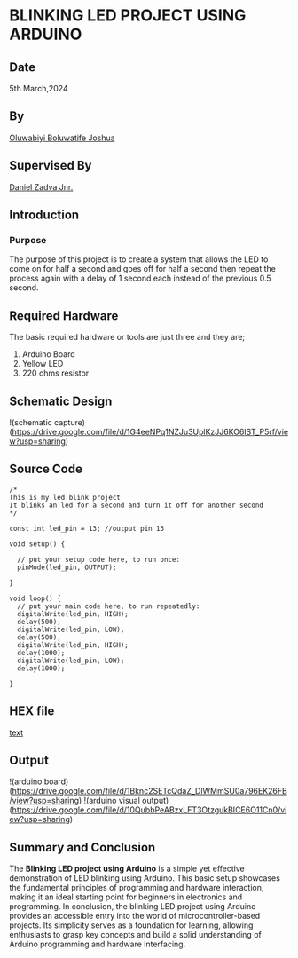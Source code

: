 # BLINKING LED PROJECT USING ARDUINO
## Date
5th March,2024
## By
[Oluwabiyi Boluwatife Joshua](https://github.com/BoluBiyi03)
## Supervised By
[Daniel Zadva Jnr.](https://github.com/zadvajr)
## Introduction
### Purpose
The purpose of this project is to create a system that allows the LED to come on for half a second and goes off for half a second then repeat the process again with a delay of 1 second each instead of the previous 0.5 second.
## Required Hardware
The basic required hardware or tools are just three and they are;
1) Arduino Board 
2) Yellow LED
3) 220 ohms resistor

## Schematic Design
!(schematic capture)(https://drive.google.com/file/d/1G4eeNPq1NZJu3UplKzJJ6KO6lST_P5rf/view?usp=sharing)
## Source Code
```
/*
This is my led blink project
It blinks an led for a second and turn it off for another second
*/

const int led_pin = 13; //output pin 13

void setup() {

  // put your setup code here, to run once:
  pinMode(led_pin, OUTPUT);

}

void loop() {
  // put your main code here, to run repeatedly:
  digitalWrite(led_pin, HIGH);
  delay(500);
  digitalWrite(led_pin, LOW);
  delay(500);
  digitalWrite(led_pin, HIGH);
  delay(1000);
  digitalWrite(led_pin, LOW);
  delay(1000);

}
```
## HEX file
[text](../blink_led/blink_led_sketch/blink_led_sketch.ino.hex)

## Output
!(arduino board)(https://drive.google.com/file/d/1Bknc2SETcQdaZ_DlWMmSU0a796EK26FB/view?usp=sharing)
!(arduino visual output)(https://drive.google.com/file/d/10QubbPeABzxLFT3OtzgukBICE6O11Cn0/view?usp=sharing)

## Summary and Conclusion
The **Blinking LED project using Arduino** is a simple yet effective demonstration of LED blinking using Arduino. This basic setup showcases the fundamental principles of programming and hardware interaction, making it an ideal starting point for beginners in electronics and programming.          In conclusion, the blinking LED project using Arduino provides an accessible entry into the world of microcontroller-based projects. Its simplicity serves as a foundation for learning, allowing enthusiasts to grasp key concepts and build a solid understanding of Arduino programming and hardware interfacing.

